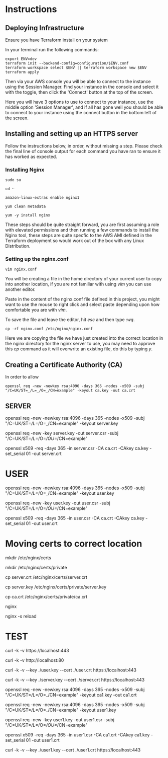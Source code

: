 # Instructions

## Deploying Infrastructure

Ensure you have Terraform install on your system

In your terminal run the following commands:

```
export ENV=dev
terraform init --backend-config=configuration/$ENV.conf
terraform workspace select $ENV || terraform workspace new $ENV
terraform apply
```
Then via your AWS console you will be able to connect to the instance using the Session Manager.  Find your instance in the console and select it with the toggle, then click the 'Connect' button at the top of the screen.

Here you will have 3 options to use to connect to your instance, use the middle option 'Session Manager', and if all has gone well you should be able to connect  to your instance using the connect button in the bottom left of the screen.

## Installing and setting up an HTTPS server

Follow the instructions below, in order, without missing a step. Please check the final line of console output for each command you have ran to ensure it has worked as expected.

### Installing Nginx

```
sudo su

cd ~

amazon-linux-extras enable nginx1

yum clean metadata

yum -y install nginx
```

These steps should be quite straight forward, you are first assuming a role with elevated permissions and then running a few commands to install the Nginx tool, these steps are quite specfic to the AWS AMI defined in the Terraform deployment so would work out of the box with any Linux Distribution.

### Setting up the nginx.conf

```
vim nginx.conf

```
You will be creating a file in the home directory of your current user to copy into another location, if you are not familiar with using *vim* you can use another editor. 

Paste in the content of the nginx.conf file defined in this project, you might want to use the mouse to right click and select paste depending upon how comfortable you are with *vim*.

To save the file and leave the editor, hit *esc* and then type *:wq*.

```
cp -rf nginx.conf /etc/nginx/nginx.conf
```
Here we are copying the file we have just created into the correct location in the nginx directory for the nginx server to use, you may need to approve this *cp* command as it will overwrite an existing file, do this by typing *y*.

## Creating a Certificate Authority (CA)

In order to allow

```
openssl req -new -newkey rsa:4096 -days 365 -nodes -x509 -subj "/C=UK/ST=_/L=_/O=_/CN=example" -keyout ca.key -out ca.crt
```

## SERVER

openssl req -new -newkey rsa:4096 -days 365 -nodes -x509 -subj "/C=UK/ST=_/L=_/O=_/CN=example" -keyout server.key

openssl req -new -key server.key -out server.csr -subj "/C=UK/ST=_/L=_/O=_/OU=_/CN=example"

openssl x509 -req -days 365 -in server.csr -CA ca.crt -CAkey ca.key -set_serial 01 -out server.crt

# USER

openssl req -new -newkey rsa:4096 -days 365 -nodes -x509 -subj "/C=UK/ST=_/L=_/O=_/CN=example" -keyout user.key

openssl req -new -key user.key -out user.csr -subj "/C=UK/ST=_/L=_/O=_/OU=_/CN=example"

openssl x509 -req -days 365 -in user.csr -CA ca.crt -CAkey ca.key -set_serial 01 -out user.crt

# Moving certs to correct location

mkdir /etc/nginx/certs

mkdir /etc/nginx/certs/private

cp server.crt /etc/nginx/certs/server.crt

cp server.key /etc/nginx/certs/private/server.key

cp ca.crt /etc/nginx/certs/private/ca.crt

nginx

nginx -s reload


# TEST

curl -k -v https://localhost:443

curl -k -v http://localhost:80

curl -k -v --key ./user.key --cert ./user.crt https://localhost:443

curl -k -v --key ./server.key --cert ./server.crt https://localhost:443


openssl req -new -newkey rsa:4096 -days 365 -nodes -x509 -subj "/C=UK/ST=_/L=_/O=_/CN=example" -keyout ca1.key -out ca1.crt

openssl req -new -newkey rsa:4096 -days 365 -nodes -x509 -subj "/C=UK/ST=_/L=_/O=_/CN=example" -keyout user1.key

openssl req -new -key user1.key -out user1.csr -subj "/C=UK/ST=_/L=_/O=_/OU=_/CN=example"

openssl x509 -req -days 365 -in user1.csr -CA ca1.crt -CAkey ca1.key -set_serial 01 -out user1.crt

curl -k -v --key ./user1.key --cert ./user1.crt https://localhost:443
